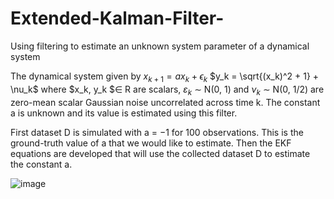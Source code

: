 # Extended-Kalman-Filter-
Using filtering to estimate an unknown system parameter of a dynamical system

The dynamical system given by
$x_{k+1} = ax_k + \epsilon_k$
$y_k = \sqrt{(x_k)^2  + 1} + \nu_k$
where $x_k, y_k $∈ R are scalars, $ε_k$ ∼ N(0, 1) and $ν_k$ ∼ N(0, 1/2) are zero-mean scalar Gaussian noise uncorrelated across time k. The constant a is unknown and its value is estimated using this filter.

First dataset D is simulated with a = −1 for 100 observations. This is the ground-truth value of a that we would like to estimate. 
Then the EKF equations are developed that will use the collected dataset D to estimate the constant a. 

 ![image](https://user-images.githubusercontent.com/68454938/224437594-ac08337b-77d3-4add-86d8-6e65b10c33aa.png)
